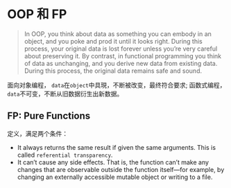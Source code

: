 # OOP 和 FP

> In OOP, you think about data as something you can embody in an object, and you poke and prod it until it looks right. During this process, your original data is lost forever unless you’re very careful about preserving it. By contrast, in functional programming you think of data as unchanging, and you derive new data from existing data. During this process, the original data remains safe and sound.

面向对象编程， `data`在`object`中具現，不断被改变，最终符合要求;
函数式编程， `data`不可变，不断从旧数据衍生出新数据。

## FP: Pure Functions

定义，满足两个条件：

- It always returns the same result if given the same arguments. This is called `referential transparency`.
- It can’t cause any side effects. That is, the function can’t make any changes that are observable outside the function itself—for example, by changing an externally accessible mutable object or writing to a file.


